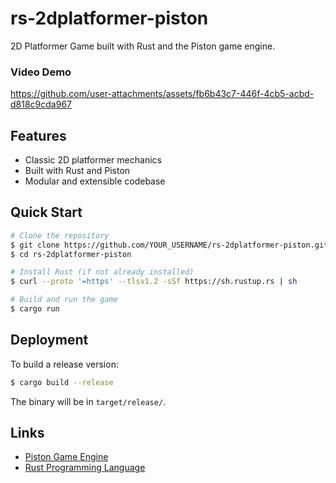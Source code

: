 # rs-2dplatformer-piston

2D Platformer Game built with Rust and the Piston game engine.

### Video  Demo

https://github.com/user-attachments/assets/fb6b43c7-446f-4cb5-acbd-d818c9cda967


## Features
- Classic 2D platformer mechanics
- Built with Rust and Piston
- Modular and extensible codebase

## Quick Start
```bash
# Clone the repository
$ git clone https://github.com/YOUR_USERNAME/rs-2dplatformer-piston.git
$ cd rs-2dplatformer-piston

# Install Rust (if not already installed)
$ curl --proto '=https' --tlsv1.2 -sSf https://sh.rustup.rs | sh

# Build and run the game
$ cargo run
```

## Deployment
To build a release version:
```bash
$ cargo build --release
```
The binary will be in `target/release/`.

## Links
- [Piston Game Engine](https://www.piston.rs/)
- [Rust Programming Language](https://www.rust-lang.org/)


